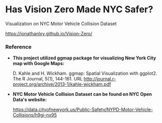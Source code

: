 # Has Vision Zero Made NYC Safer?
Visualization on NYC Motor Vehicle Collision Dataset

https://jonathanlxy.github.io/Vision-Zero/

### Reference

- __This project utilized ggmap package for visualizing New York City map with Google Maps:__

  D. Kahle and H. Wickham. ggmap: Spatial Visualization with ggplot2. The R Journal, 5(1), 144-161. URL http://journal.r-project.org/archive/2013-1/kahle-wickham.pdf

- __NYC Motor Vehicle Collision Dataset can be found on NYC Open Data's website:__

  https://data.cityofnewyork.us/Public-Safety/NYPD-Motor-Vehicle-Collisions/h9gi-nx95
